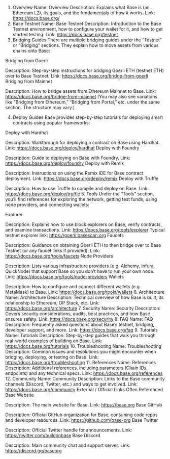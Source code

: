 1. Overview
Name: Overview
Description: Explains what Base is (an Ethereum L2), its goals, and the fundamentals of how it works.
Link: https://docs.base.org/
2. Base Testnet
Name: Base Testnet
Description: Introduction to the Base Testnet environment, how to configure your wallet for it, and how to get started testing.
Link: https://docs.base.org/testnet
3. Bridging Guides
There are multiple bridging guides under the “Testnet” or “Bridging” sections. They explain how to move assets from various chains onto Base:

Bridging from Goerli

Description: Step-by-step instructions for bridging Goerli ETH (testnet ETH) over to Base Testnet.
Link: https://docs.base.org/bridge-from-goerli
Bridging from Mainnet

Description: How to bridge assets from Ethereum Mainnet to Base.
Link: https://docs.base.org/bridge-from-mainnet
(You may also see variations like “Bridging from Ethereum,” “Bridging from Portal,” etc. under the same section. The structure may vary.)

4. Deploy Guides
Base provides step-by-step tutorials for deploying smart contracts using popular frameworks:

Deploy with Hardhat

Description: Walkthrough for deploying a contract on Base using Hardhat.
Link: https://docs.base.org/deploy/hardhat
Deploy with Foundry

Description: Guide to deploying on Base with Foundry.
Link: https://docs.base.org/deploy/foundry
Deploy with Remix

Description: Instructions on using the Remix IDE for Base contract deployment.
Link: https://docs.base.org/deploy/remix
Deploy with Truffle

Description: How to use Truffle to compile and deploy on Base.
Link: https://docs.base.org/deploy/truffle
5. Tools
Under the “Tools” section, you’ll find references for exploring the network, getting test funds, using node providers, and connecting wallets:

Explorer

Description: Explains how to use block explorers on Base, verify contracts, and examine transactions.
Link: https://docs.base.org/tools/explorer
Typical testnet explorer link: https://goerli.basescan.org
Faucets

Description: Guidance on obtaining Goerli ETH to then bridge over to Base Testnet (or any faucet links if provided).
Link: https://docs.base.org/tools/faucets
Node Providers

Description: Lists various infrastructure providers (e.g. Alchemy, Infura, QuickNode) that support Base so you don’t have to run your own node.
Link: https://docs.base.org/tools/node-providers
Wallets

Description: How to configure and connect different wallets (e.g. MetaMask) to Base.
Link: https://docs.base.org/tools/wallets
6. Architecture
Name: Architecture
Description: Technical overview of how Base is built, its relationship to Ethereum, OP Stack, etc.
Link: https://docs.base.org/architecture
7. Security
Name: Security
Description: Covers security considerations, audits, best practices, and how Base ensures safety.
Link: https://docs.base.org/security
8. FAQ
Name: FAQ
Description: Frequently asked questions about Base’s testnet, bridging, developer support, and more.
Link: https://docs.base.org/faq
9. Tutorials
Name: Tutorials
Description: Step-by-step guides that walk you through real-world examples of building on Base.
Link: https://docs.base.org/tutorials
10. Troubleshooting
Name: Troubleshooting
Description: Common issues and resolutions you might encounter when bridging, deploying, or testing on Base.
Link: https://docs.base.org/troubleshooting
11. References
Name: References
Description: Additional references, including parameters (Chain IDs, endpoints) and any technical specs.
Link: https://docs.base.org/references
12. Community
Name: Community
Description: Links to the Base community channels (Discord, Twitter, etc.) and ways to get involved.
Link: https://docs.base.org/community
External / Official Links Often Referenced
Base Website

Description: The main website for Base.
Link: https://base.org
Base GitHub

Description: Official GitHub organization for Base, containing code repos and developer resources.
Link: https://github.com/base-org
Base Twitter

Description: Official Twitter handle for announcements.
Link: https://twitter.com/buildonbase
Base Discord

Description: Main community chat and support server.
Link: https://discord.gg/baseorg